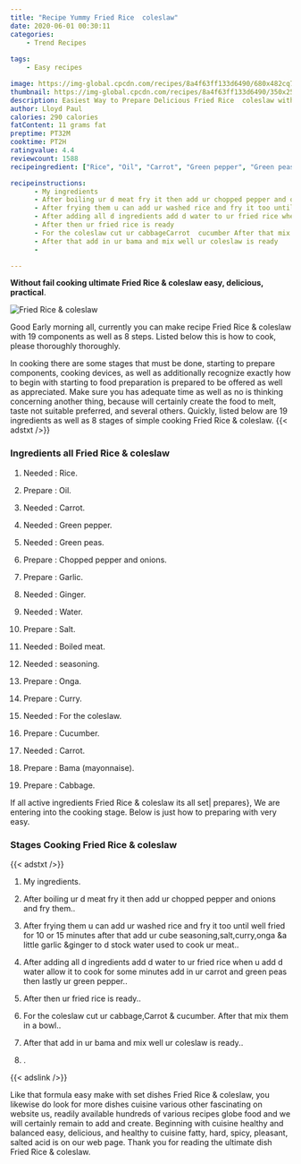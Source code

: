 ```yaml
---
title: "Recipe Yummy Fried Rice  coleslaw"
date: 2020-06-01 00:30:11
categories:
    - Trend Recipes
    
tags:
    - Easy recipes

image: https://img-global.cpcdn.com/recipes/8a4f63ff133d6490/680x482cq70/fried-rice-coleslaw-recipe-main-photo.jpg
thumbnail: https://img-global.cpcdn.com/recipes/8a4f63ff133d6490/350x250cq70/fried-rice-coleslaw-recipe-main-photo.jpg
description: Easiest Way to Prepare Delicious Fried Rice  coleslaw with 19 ingredients and 8 stages of easy cooking.
author: Lloyd Paul
calories: 290 calories
fatContent: 11 grams fat
preptime: PT32M
cooktime: PT2H
ratingvalue: 4.4
reviewcount: 1588
recipeingredient: ["Rice", "Oil", "Carrot", "Green pepper", "Green peas", "Chopped pepper and onions", "Garlic", "Ginger", "Water", "Salt", "Boiled meat", "seasoning", "Onga", "Curry", "For the coleslaw", "Cucumber", "Carrot", "Bama mayonnaise", "Cabbage"]

recipeinstructions: 
      - My ingredients 
      - After boiling ur d meat fry it then add ur chopped pepper and onions and fry them 
      - After frying them u can add ur washed rice and fry it too until well fried for 10 or 15 minutes after that add ur cube seasoningsaltcurryonga a little garlic ginger to d stock water used to cook ur meat 
      - After adding all d ingredients add d water to ur fried rice when u add d water allow it to cook for some minutes add in ur carrot and green peas then lastly ur green pepper 
      - After then ur fried rice is ready 
      - For the coleslaw cut ur cabbageCarrot  cucumber After that mix them in a bowl 
      - After that add in ur bama and mix well ur coleslaw is ready 
      - 

---
```




**Without fail cooking ultimate Fried Rice &amp; coleslaw easy, delicious, practical**. 


![Fried Rice &amp; coleslaw](https://img-global.cpcdn.com/recipes/8a4f63ff133d6490/680x482cq70/fried-rice-coleslaw-recipe-main-photo.jpg "Fried Rice &amp; coleslaw")




Good Early morning all, currently you can make recipe Fried Rice &amp; coleslaw with 19 components as well as 8 steps. Listed below this is how to cook, please thoroughly thoroughly.

In cooking there are some stages that must be done, starting to prepare components, cooking devices, as well as additionally recognize exactly how to begin with starting to food preparation is prepared to be offered as well as appreciated. Make sure you has adequate time as well as no is thinking concerning another thing, because will certainly create the food to melt, taste not suitable preferred, and several others. Quickly, listed below are 19 ingredients as well as 8 stages of simple cooking Fried Rice &amp; coleslaw.
{{< adstxt />}}

### Ingredients all Fried Rice &amp; coleslaw


1. Needed  : Rice.

1. Prepare  : Oil.

1. Needed  : Carrot.

1. Needed  : Green pepper.

1. Needed  : Green peas.

1. Prepare  : Chopped pepper and onions.

1. Prepare  : Garlic.

1. Needed  : Ginger.

1. Needed  : Water.

1. Prepare  : Salt.

1. Needed  : Boiled meat.

1. Needed  : seasoning.

1. Prepare  : Onga.

1. Prepare  : Curry.

1. Needed  : For the coleslaw.

1. Prepare  : Cucumber.

1. Needed  : Carrot.

1. Prepare  : Bama (mayonnaise).

1. Prepare  : Cabbage.



If all active ingredients Fried Rice &amp; coleslaw its all set| prepares}, We are entering into the cooking stage. Below is just how to preparing with very easy.

### Stages Cooking Fried Rice &amp; coleslaw

{{< adstxt />}}


1. My ingredients.



1. After boiling ur d meat fry it then add ur chopped pepper and onions and fry them..



1. After frying them u can add ur washed rice and fry it too until well fried for 10 or 15 minutes after that add ur cube seasoning,salt,curry,onga &amp;a little garlic &amp;ginger to d stock water used to cook ur meat..



1. After adding all d ingredients add d water to ur fried rice when u add d water allow it to cook for some minutes add in ur carrot and green peas then lastly ur green pepper..



1. After then ur fried rice is ready..



1. For the coleslaw cut ur cabbage,Carrot &amp; cucumber. After that mix them in a bowl..



1. After that add in ur bama and mix well ur coleslaw is ready..



1. .





{{< adslink />}}

Like that formula easy make with set dishes Fried Rice &amp; coleslaw, you likewise do look for more dishes cuisine various other fascinating on website us, readily available hundreds of various recipes globe food and we will certainly remain to add and create. Beginning with cuisine healthy and balanced easy, delicious, and healthy to cuisine fatty, hard, spicy, pleasant, salted acid is on our web page. Thank you for reading the ultimate dish Fried Rice &amp; coleslaw.
